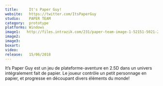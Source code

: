 ```yaml
---
title:     It's Paper Guy!
website:   https://twitter.com/ItsPaperGuy
studio:    PAPER TEAM
category:  prototype
platforms: Windows
image1:   http://files.intrazik.com/231/paper-team-image-1-52151-5021-20180410-161956.png
image2:   
image3:   
boxart:    
video:     
release:   15/06/2018
---
```


It’s Paper Guy est un jeu de plateforme-aventure en 2.5D dans un univers intégralement fait de papier.
 Le joueur contrôle un petit personnage en papier, et progresse en découpant divers éléments du monde!
